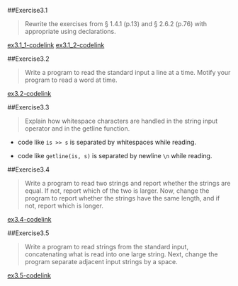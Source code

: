 ##Exercise3.1

> Rewrite the exercises from § 1.4.1 (p.13) and § 2.6.2 (p.76) with appropriate using declarations.

[ex3.1_1-codelink](exercise3.1_1.cc)
[ex3.1_2-codelink](exercise3.1_2.cc)

##Exercise3.2

> Write a program to read the standard input a line at a time. Motify your program to read a word at time.

[ex3.2-codelink](exercise3.2.cc)

##Exercise3.3

> Explain how whitespace characters are handled in the string input operator and in the getline function.

- code like `is >> s` is separated by whitespaces while reading.

- code like `getline(is, s)` is separated by newline `\n` while reading.

##Exercise3.4

> Write a program to read two strings and report whether the strings are equal. If not, report which of the two is larger. Now, change the program to report whether the strings have the same length, and if not, report which is longer.

[ex3.4-codelink](exercise3.4.cc)

##Exercise3.5

> Write a program to read strings from the standard input, concatenating what is read into one large string. Next, change the program separate adjacent input strings by a space.

[ex3.5-codelink](exercise3.5.cc)
